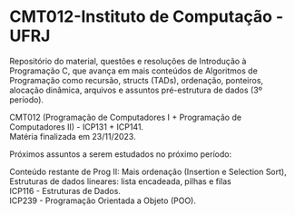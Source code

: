 # CMT012-Instituto de Computação - UFRJ

Repositório do material, questões e resoluções de Introdução à Programação C, que avança em mais conteúdos de Algoritmos de Programação como recursão, structs (TADs), ordenação, ponteiros, alocação dinâmica, arquivos e assuntos pré-estrutura de dados (3º período).

CMT012 (Programação de Computadores I + Programação de Computadores II) - ICP131 + ICP141.<br>
Matéria finalizada em 23/11/2023.

Próximos assuntos a serem estudados no próximo período: 

Conteúdo restante de Prog II: Mais ordenação (Insertion e Selection Sort), Estruturas de dados lineares: lista encadeada, pilhas e filas<br>
ICP116 - Estruturas de Dados.<br>
ICP239 - Programação Orientada a Objeto (POO).

